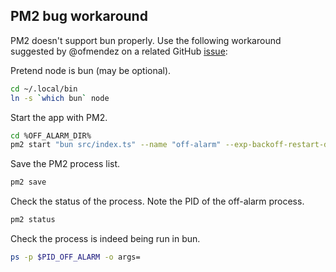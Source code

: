 ## PM2 bug workaround
PM2 doesn't support bun properly. Use the following workaround suggested by @ofmendez on a related GitHub [issue](https://github.com/oven-sh/bun/issues/4949#issuecomment-2734875435):

Pretend node is bun (may be optional).
```bash
cd ~/.local/bin
ln -s `which bun` node
```

Start the app with PM2.
```bash
cd %OFF_ALARM_DIR%
pm2 start "bun src/index.ts" --name "off-alarm" --exp-backoff-restart-delay 10000
```

Save the PM2 process list.
```bash
pm2 save
```

Check the status of the process. Note the PID of the off-alarm process.
```bash
pm2 status
```

Check the process is indeed being run in bun.
```bash
ps -p $PID_OFF_ALARM -o args=
```